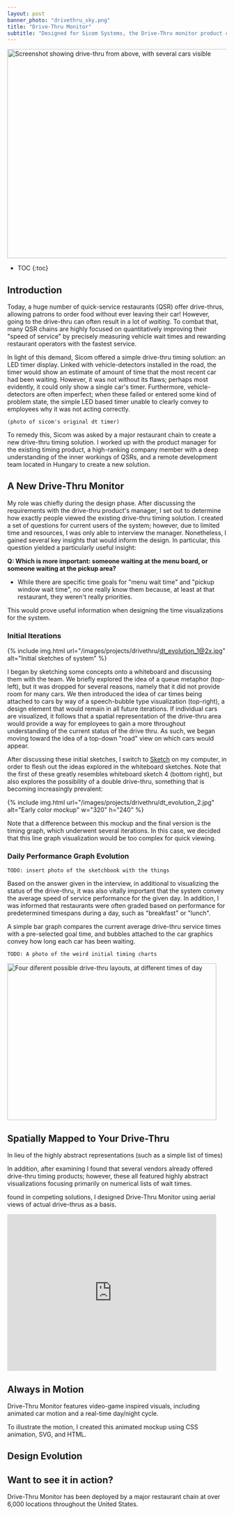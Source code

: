 ```yaml
---
layout: post
banner_photo: "drivethru_sky.png"
title: "Drive-Thru Monitor"
subtitle: "Designed for Sicom Systems, the Drive-Thru monitor product conveys the status of a restaurant's drive-thru in a highly visual way."
---
```



<img class="screenshot" src="shot_day.jpg" width="640" height="480" alt="Screenshot showing drive-thru from above, with several cars visible" />
<!--  -->

* TOC
{:toc}


## Introduction

Today, a huge number of quick-service restaurants (QSR) offer drive-thrus, allowing patrons to order food without ever leaving their car! However, going to the drive-thru can often result in a lot of *waiting*. To combat that, many QSR chains are highly focused on quantitatively improving their "speed of service" by precisely measuring vehicle wait times and rewarding restaurant operators with the fastest service.

In light of this demand, Sicom offered a simple drive-thru timing solution: an LED timer display. Linked with vehicle-detectors installed in the road, the timer would show an estimate of amount of time that the most recent car had been waiting. However, it was not without its flaws; perhaps most evidently, it could only show a single car's timer. Furthermore, vehicle-detectors are often imperfect; when these failed or entered some kind of problem state, the simple LED based timer unable to clearly convey to employees why it was not acting correctly.

    (photo of sicom's original dt timer)

To remedy this, Sicom was asked by a major restaurant chain to create a new drive-thru timing solution. I worked up with the product manager for the existing timing product, a high-ranking company member with a deep understanding of the inner workings of QSRs, and a remote development team located in Hungary to create a new solution.

## A New Drive-Thru Monitor

My role was chiefly during the design phase. After discussing the requirements with the drive-thru product's manager, I set out to determine how exactly people viewed the existing drive-thru timing solution. I created a set of questions for current users of the system; however, due to limited time and resources, I was only able to interview the manager. Nonetheless, I gained several key insights that would inform the design. In particular, this question yielded a particularly useful insight:

**Q: Which is more important: someone waiting at the menu board, or someone waiting at the pickup area?**

- While there are specific time goals for "menu wait time" and "pickup window wait time", no one really know them because, at least at that restaurant, they weren't really priorities.

This would prove useful information when designing the time visualizations for the system.

### Initial Iterations

{% include img.html
  url="/images/projects/drivethru/dt_evolution_1@2x.jpg"
  alt="Initial sketches of system"
%}

I began by sketching some concepts onto a whiteboard and discussing them with the team. We briefly explored the idea of a queue metaphor (top-left), but it was dropped for several reasons, namely that it did not provide room for many cars. We then introduced the idea of car times being attached to cars by way of a speech-bubble type visualization (top-right), a design element that would remain in all future iterations. If individual cars are visualized, it follows that a spatial representation of the drive-thru area would provide a way for employees to gain a more throughout understanding of the current status of the drive thru. As such, we began moving toward the idea of a top-down "road" view on which cars would appear.

After discussing these initial sketches, I switch to [Sketch](https://www.sketchapp.com/) on my computer, in order to flesh out the ideas explored in the whiteboard sketches. Note that the first of these greatly resembles whiteboard sketch 4 (bottom right), but also explores the possibility of a double drive-thru, something that is becoming increasingly prevalent:

{% include img.html
  url="/images/projects/drivethru/dt_evolution_2.jpg"
  alt="Early color mockup" w="320" h="240"
%}

Note that a difference between this mockup and the final version is the timing graph, which underwent several iterations. In this case, we decided that this line graph visualization would be too complex for quick viewing.

### Daily Performance Graph Evolution

    TODO: insert photo of the sketchbook with the things

Based on the answer given in the interview, in additional to visualizing the status of the drive-thru, it was also vitally important that the system convey the average speed of service performance for the given day. In addition, I was informed that restaurants were often graded based on performance for predetermined timespans during a day, such as "breakfast" or "lunch".

A simple bar graph compares the current average drive-thru service times with a pre-selected goal time, and bubbles attached
to the car graphics convey how long each car has been waiting.

    TODO: A photo of the weird initial timing charts


<!-- for the second, we put way more emphasis on the total wait times than on the individual ones (at least for my design)-->




<img class="screenshot" width="480" height="360" src="montage.png" alt="Four diferent possible drive-thru layouts, at different times of day" />

## Spatially Mapped to Your Drive-Thru
In lieu of the highly abstract representations (such as a simple list of times)

 In addition, after examining I found that several vendors already offered drive-thru timing products; however, these all featured highly abstract visualizations focusing primarily on numerical lists of wait times.

found in competing solutions, I designed Drive-Thru Monitor using aerial views of actual drive-thrus as a basis.

<iframe width="480" height="360" src="https://www.youtube.com/embed/tSYIW7CXTDA?autoplay=1&loop=1&playlist=tSYIW7CXTDA&showinfo=0&controls=0&vq=large" frameborder="0" allowfullscreen></iframe>

## Always in Motion
Drive-Thru Monitor features video-game inspired visuals, including animated car motion and a real-time day/night cycle.

To illustrate the motion, I created this animated mockup using CSS animation, SVG, and HTML.

## Design Evolution



## Want to see it in action?
Drive-Thru Monitor has been deployed by a major restaurant chain at over 6,000 locations throughout the United States.
